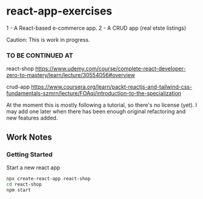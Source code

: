 # react-app-exercises

1 - A React-based e-commerce app.
2 - A CRUD app (real etste listings)

Caution: This is work in progress.

### TO BE CONTINUED AT

react-shop
https://www.udemy.com/course/complete-react-developer-zero-to-mastery/learn/lecture/30554056#overview

crud-app
https://www.coursera.org/learn/packt-reactjs-and-tailwind-css-fundamentals-szmrn/lecture/FOAqj/introduction-to-the-specialization

At the moment this is mostly following a tutorial, so there's no license (yet). I may add one later when there has been enough original refactoring and new features added.

## Work Notes

### Getting Started

Start a new react app

```bash
npx create-react-app react-shop
cd react-shop
npm start
```
